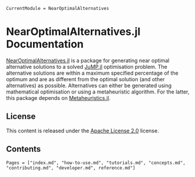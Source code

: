 ```@meta
CurrentModule = NearOptimalAlternatives
```

# NearOptimalAlternatives.jl Documentation

[NearOptimalAlternatives.jl](https://github.com/TulipaEnergy/NearOptimalAlternatives.jl) is a package for generating near optimal alternative solutions to a solved [JuMP.jl](https://github.com/jump-dev/JuMP.jl) optimisation problem. The alternative solutions are within a maximum specified percentage of the optimum and are as different from the optimal solution (and other alternatives) as possible. Alternatives can either be generated using mathematical optimisation or using a metaheuristic algorithm. For the latter, this package depends on [Metaheuristics.jl](https://github.com/jmejia8/Metaheuristics.jl).

## License

This content is released under the [Apache License 2.0](https://www.apache.org/licenses/LICENSE-2.0) license.

## Contents

```@contents
Pages = ["index.md", "how-to-use.md", "tutorials.md", "concepts.md", "contributing.md", "developer.md", reference.md"]
```
